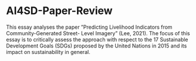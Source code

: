 # AI4SD-Paper-Review
This essay analyses the paper ”Predicting Livelihood Indicators from Community-Generated Street- Level Imagery” (Lee, 2021). The focus of this essay is to critically assess the approach with respect to the 17 Sustainable Development Goals (SDGs) proposed by the United Nations in 2015 and its impact on sustainability in general.

